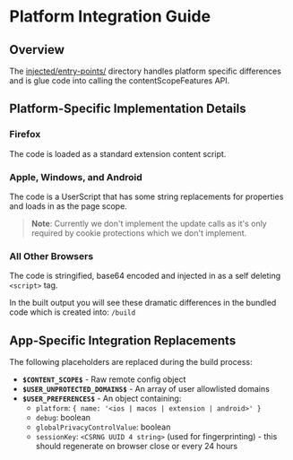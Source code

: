 # Platform Integration Guide

## Overview

The [injected/entry-points/](https://github.com/duckduckgo/content-scope-scripts/tree/main/injected/entry-points) directory handles platform specific differences and is glue code into calling the contentScopeFeatures API.

## Platform-Specific Implementation Details

### Firefox
The code is loaded as a standard extension content script.

### Apple, Windows, and Android
The code is a UserScript that has some string replacements for properties and loads in as the page scope.

> **Note**: Currently we don't implement the update calls as it's only required by cookie protections which we don't implement.

### All Other Browsers
The code is stringified, base64 encoded and injected in as a self deleting `<script>` tag.

In the built output you will see these dramatic differences in the bundled code which is created into: `/build`

## App-Specific Integration Replacements

The following placeholders are replaced during the build process:

- **`$CONTENT_SCOPE$`** - Raw remote config object
- **`$USER_UNPROTECTED_DOMAINS$`** - An array of user allowlisted domains
- **`$USER_PREFERENCES$`** - An object containing:
  - `platform`: `{ name: '<ios | macos | extension | android>' }`
  - `debug`: boolean
  - `globalPrivacyControlValue`: boolean
  - `sessionKey`: `<CSRNG UUID 4 string>` (used for fingerprinting) - this should regenerate on browser close or every 24 hours 